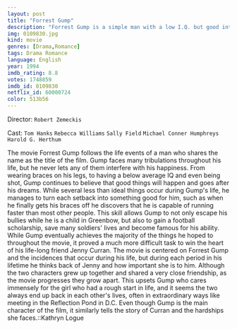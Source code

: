 ```yaml
---
layout: post
title: "Forrest Gump"
description: "Forrest Gump is a simple man with a low I.Q. but good intentions. He is running through childhood with his best and only friend Jenny. His 'mama' teaches him the ways of life and leaves him to choose his destiny. Forrest joins the army for service in Vietnam, finding new friends called Dan and Bubba, he wins medals, creates a famous shrimp fishing fleet, inspires people to jog, starts a ping-pong craze, creates the smiley, writes bumper stickers and songs, donates to people and meets the president several times. Howev.."
img: 0109830.jpg
kind: movie
genres: [Drama,Romance]
tags: Drama Romance 
language: English
year: 1994
imdb_rating: 8.8
votes: 1748859
imdb_id: 0109830
netflix_id: 60000724
color: 513b56
---
```

Director: `Robert Zemeckis`  

Cast: `Tom Hanks` `Rebecca Williams` `Sally Field` `Michael Conner Humphreys` `Harold G. Herthum` 

The movie Forrest Gump follows the life events of a man who shares the name as the title of the film. Gump faces many tribulations throughout his life, but he never lets any of them interfere with his happiness. From wearing braces on his legs, to having a below average IQ and even being shot, Gump continues to believe that good things will happen and goes after his dreams. While several less than ideal things occur during Gump's life, he manages to turn each setback into something good for him, such as when he finally gets his braces off he discovers that he is capable of running faster than most other people. This skill allows Gump to not only escape his bullies while he is a child in Greenbow, but also to gain a football scholarship, save many soldiers' lives and become famous for his ability. While Gump eventually achieves the majority of the things he hoped to throughout the movie, it proved a much more difficult task to win the heart of his life-long friend Jenny Curran. The movie is centered on Forrest Gump and the incidences that occur during his life, but during each period in his lifetime he thinks back of Jenny and how important she is to him. Although the two characters grew up together and shared a very close friendship, as the movie progresses they grow apart. This upsets Gump who cares immensely for the girl who had a rough start in life, and it seems the two always end up back in each other's lives, often in extraordinary ways like meeting in the Reflection Pond in D.C. Even though Gump is the main character of the film, it similarly tells the story of Curran and the hardships she faces.::Kathryn Logue